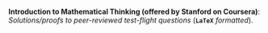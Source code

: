 __Introduction to Mathematical Thinking (offered by Stanford on Coursera)__: _Solutions/proofs to peer-reviewed test-flight questions_ (__`LaTeX`__ _formatted_).   

